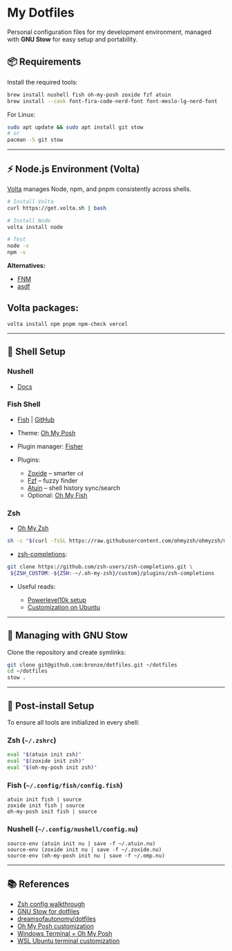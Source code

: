 # My Dotfiles

Personal configuration files for my development environment, managed with **GNU Stow** for easy setup and portability.

## 📦 Requirements

Install the required tools:

```bash
brew install nushell fish oh-my-posh zoxide fzf atuin
brew install --cask font-fira-code-nerd-font font-meslo-lg-nerd-font
```

For Linux:

```bash
sudo apt update && sudo apt install git stow
# or
pacman -S git stow
```

---

## ⚡ Node.js Environment (Volta)

[Volta](https://volta.sh) manages Node, npm, and pnpm consistently across shells.

```bash
# Install Volta
curl https://get.volta.sh | bash

# Install Node
volta install node

# Test
node -v
npm -v
```

**Alternatives:**

- [FNM](https://github.com/Schniz/fnm)
- [asdf](https://asdf-vm.com/)

## Volta packages:

```
volta install npm pnpm npm-check vercel
```

---

## 🐚 Shell Setup

### Nushell

- [Docs](https://www.nushell.sh/book/installation.html)

### Fish Shell

- [Fish](https://fishshell.com/) | [GitHub](https://github.com/fish-shell/fish-shell)
- Theme: [Oh My Posh](https://ohmyposh.dev/)
- Plugin manager: [Fisher](https://github.com/jorgebucaran/fisher)
- Plugins:

  - [Zoxide](https://github.com/ajeetdsouza/zoxide) – smarter `cd`
  - [Fzf](https://github.com/junegunn/fzf) – fuzzy finder
  - [Atuin](https://atuin.sh/) – shell history sync/search
  - Optional: [Oh My Fish](https://github.com/oh-my-fish/oh-my-fish)

### Zsh

- [Oh My Zsh](https://ohmyz.sh/)

```bash
sh -c "$(curl -fsSL https://raw.githubusercontent.com/ohmyzsh/ohmyzsh/master/tools/install.sh)"
```

- [zsh-completions](https://github.com/zsh-users/zsh-completions):

```bash
git clone https://github.com/zsh-users/zsh-completions.git \
 ${ZSH_CUSTOM:-${ZSH:-~/.oh-my-zsh}/custom}/plugins/zsh-completions
```

- Useful reads:

  - [Powerlevel10k setup](https://dev.to/abdfnx/oh-my-zsh-powerlevel10k-cool-terminal-1no0)
  - [Customization on Ubuntu](https://medium.com/@satriajanaka09/setup-zsh-oh-my-zsh-powerlevel10k-on-ubuntu-20-04-c4a4052508fd)

---

## 🔗 Managing with GNU Stow

Clone the repository and create symlinks:

```bash
git clone git@github.com:bronze/dotfiles.git ~/dotfiles
cd ~/dotfiles
stow .
```

---

## 🚀 Post-install Setup

To ensure all tools are initialized in every shell:

### Zsh (`~/.zshrc`)

```bash
eval "$(atuin init zsh)"
eval "$(zoxide init zsh)"
eval "$(oh-my-posh init zsh)"
```

### Fish (`~/.config/fish/config.fish`)

```fish
atuin init fish | source
zoxide init fish | source
oh-my-posh init fish | source
```

### Nushell (`~/.config/nushell/config.nu`)

```nu
source-env (atuin init nu | save -f ~/.atuin.nu)
source-env (zoxide init nu | save -f ~/.zoxide.nu)
source-env (oh-my-posh init nu | save -f ~/.omp.nu)
```

---

## 📚 References

- [Zsh config walkthrough](https://youtu.be/ud7YxC33Z3w)
- [GNU Stow for dotfiles](https://youtu.be/y6XCebnB9gs)
- [dreamsofautonomy/dotfiles](https://github.com/dreamsofautonomy/dotfiles)
- [Oh My Posh customization](https://youtu.be/nGHgyPLi7UM)
- [Windows Terminal + Oh My Posh](https://youtu.be/lxNLJsDKyU4)
- [WSL Ubuntu terminal customization](https://youtu.be/2LEnBXH8xV0)
